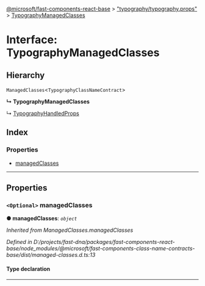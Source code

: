 [@microsoft/fast-components-react-base](../README.md) > ["typography/typography.props"](../modules/_typography_typography_props_.md) > [TypographyManagedClasses](../interfaces/_typography_typography_props_.typographymanagedclasses.md)

# Interface: TypographyManagedClasses

## Hierarchy

 `ManagedClasses`<`TypographyClassNameContract`>

**↳ TypographyManagedClasses**

↳  [TypographyHandledProps](_typography_typography_props_.typographyhandledprops.md)

## Index

### Properties

* [managedClasses](_typography_typography_props_.typographymanagedclasses.md#managedclasses)

---

## Properties

<a id="managedclasses"></a>

### `<Optional>` managedClasses

**● managedClasses**: *`object`*

*Inherited from ManagedClasses.managedClasses*

*Defined in D:/projects/fast-dna/packages/fast-components-react-base/node_modules/@microsoft/fast-components-class-name-contracts-base/dist/managed-classes.d.ts:13*

#### Type declaration

___

